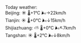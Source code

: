 Today weather:  
Beijing: ☀️   🌡️+1°C 🌬️→22km/h  
Tianjin: ☀️   🌡️+0°C 🌬️↓15km/h  
Shijiazhuang: ⛅️  🌡️+0°C 🌬️↖7km/h  
Tangshan: ☀️   🌡️+2°C 🌬️↓8km/h  
